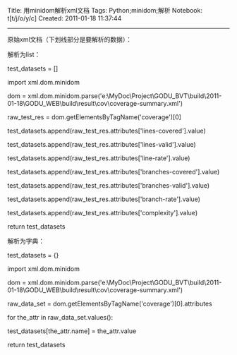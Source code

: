 Title: 用minidom解析xml文档
Tags: Python;minidom;解析
Notebook: t[t/j/o/y/c]
Created: 2011-01-18 11:37:44

------

原始xml文档（下划线部分是要解析的数据）：

 <?xml version="1.0"?> 

 <!DOCTYPE coverage SYSTEM "http://cobertura.sourceforge.net/xml/coverage-04.dtd"> 

 <coverage  line-rate="0.0" branch-rate="0.0" lines-covered="0" lines-valid="4358" branches-covered="0" branches-valid="1280" complexity="1.538085255066387"  version="1.9.1" timestamp="1294906695765"> 
 
 <packages /> 
 
 </coverage> 

 

解析为list：

 test_datasets = [] 

 import xml.dom.minidom 

 dom = xml.dom.minidom.parse('e:\\MyDoc\\Project\\GODU_BVT\\build\\2011-01-18\\GODU_WEB\\build\\result\\cov\\coverage-summary.xml') 

 raw_test_res = dom.getElementsByTagName('coverage')[0] 

 test_datasets.append(raw_test_res.attributes['lines-covered'].value) 

 test_datasets.append(raw_test_res.attributes['lines-valid'].value) 

 test_datasets.append(raw_test_res.attributes['line-rate'].value) 

 test_datasets.append(raw_test_res.attributes['branches-covered'].value) 

 test_datasets.append(raw_test_res.attributes['branches-valid'].value) 

 test_datasets.append(raw_test_res.attributes['branch-rate'].value) 

 test_datasets.append(raw_test_res.attributes['complexity'].value) 

 return test_datasets 

 

解析为字典：

 test_datasets = {} 

 import xml.dom.minidom 

 dom = xml.dom.minidom.parse('e:\\MyDoc\\Project\\GODU_BVT\\build\\2011-01-18\\GODU_WEB\\build\\result\\cov\\coverage-summary.xml') 

 raw_data_set = dom.getElementsByTagName('coverage')[0].attributes 

 for the_attr in raw_data_set.values(): 

  test_datasets[the_attr.name] = the_attr.value 

 return test_datasets